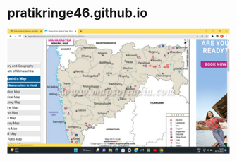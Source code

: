 # pratikringe46.github.io

![jddf](https://github.com/pratikringe46/pratikringe46.github.io/blob/main/xyz.png)
